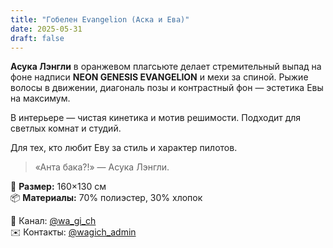 ```yaml
---
title: "Гобелен Evangelion (Аска и Ева)"
date: 2025-05-31
draft: false
---
```


**Асука Лэнгли** в оранжевом плагсьюте делает стремительный выпад на фоне надписи **NEON GENESIS EVANGELION** и мехи за спиной. Рыжие волосы в движении, диагональ позы и контрастный фон — эстетика Евы на максимум.

В интерьере — чистая кинетика и мотив решимости. Подходит для светлых комнат и студий.

Для тех, кто любит Еву за стиль и характер пилотов.

> «Анта бака?!» — Асука Лэнгли.

🧵 **Размер:** 160×130 см  
📦 **Материалы:** 70% полиэстер, 30% хлопок  

📣 Канал: [@wa_gi_ch](https://t.me/wa_gi_ch)  
✉️ Контакты: [@wagich_admin](https://t.me/wagich_admin)
